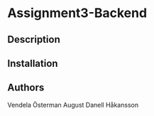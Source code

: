# Assignment3-Backend
## Description
## Installation
## Authors
Vendela Österman
August Danell Håkansson
